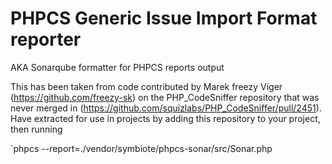 # PHPCS Generic Issue Import Format reporter 

AKA Sonarqube formatter for PHPCS reports output 

This has been taken from code contributed by Marek freezy Víger (https://github.com/freezy-sk) 
on the PHP_CodeSniffer repository that was never merged in 
(https://github.com/squizlabs/PHP_CodeSniffer/pull/2451). Have extracted for use in projects 
by adding this repository to your project, then running

`phpcs --report=./vendor/symbiote/phpcs-sonar/src/Sonar.php